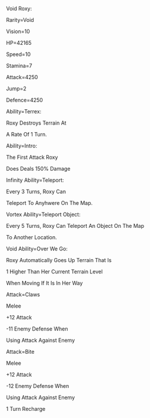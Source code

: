 Void Roxy:

Rarity=Void

Vision=10

HP=42165

Speed=10

Stamina=7

Attack=4250

Jump=2

Defence=4250

Ability=Terrex:

Roxy Destroys Terrain At

A Rate Of 1 Turn.

Ability=Intro:

The First Attack Roxy

Does Deals 150% Damage

Infinity Ability=Teleport:

Every 3 Turns, Roxy Can

Teleport To Anyhwere On The Map.

Vortex Ability=Teleport Object:

Every 5 Turns, Roxy Can Teleport An Object On The Map

To Another Location.

Void Ability=Over We Go:

Roxy Automatically Goes Up Terrain That Is

1 Higher Than Her Current Terrain Level

When Moving If It Is In Her Way

Attack=Claws

Melee

+12 Attack

-11 Enemy Defense When

Using Attack Against Enemy

Attack=Bite

Melee

+12 Attack

-12 Enemy Defense When

Using Attack Against Enemy

1 Turn Recharge
